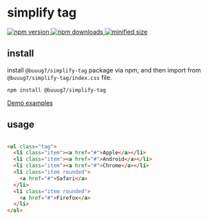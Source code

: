 # simplify tag

 <p>
    <a href="https://www.npmjs.com/package/@buuug7/simplify-tag?minimal=true">
        <img src="https://img.shields.io/npm/v/@buuug7/simplify-tag.svg" alt="npm version">
  	</a>
  	<a href="https://npmcharts.com/compare/@buuug7/simplify-tag?minimal=true">
  	    <img src="https://img.shields.io/npm/dm/@buuug7/simplify-tag.svg" alt="npm downloads"> 
  	</a>
  	<a href="#">
  	   <img src="https://img.shields.io/bundlephobia/min/@buuug7/simplify-tag.svg" alt="minified size"/>
  	</a>
 </p>

## install

install `@buuug7/simplify-tag` package via npm, and then import from `@buuug7/simplify-tag/index.css` file.

```
npm install @buuug7/simplify-tag
```

[Demo examples](https://buuug7.github.io/simplify/tag/index.html)

## usage


```html

<ul class="tag">
  <li class="item"><a href="#">Apple</a></li>
  <li class="item"><a href="#">Android</a></li>
  <li class="item"><a href="#">Chrome</a></li>
  <li class="item rounded">
    <a href="#">Safari</a>
  </li>
  <li class="item rounded">
    <a href="#">Firefox</a>
  </li>
</ul>
```
